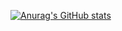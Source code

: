 [![Anurag's GitHub stats](https://github-readme-stats.vercel.app/api?username=web-dot)](https://github.com/anuraghazra/github-readme-stats)


<!---
web-dot/web-dot is a ✨ special ✨ repository because its `README.md` (this file) appears on your GitHub profile.
You can click the Preview link to take a look at your changes.
--->
